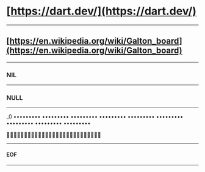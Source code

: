 # [https://dart.dev/](https://dart.dev/)

---------------------------------------------------------------------

## [https://en.wikipedia.org/wiki/Galton_board](https://en.wikipedia.org/wiki/Galton_board)

---------------------------------------------------------------------

### NIL

---------------------------------------------------------------------

### NULL

---------------------------------------------------------------------

_0 ••••••••• ••••••••• ••••••••• ••••••••• ••••••••• ••••••••• ••••••••• ••••••••• •••••••••

🍎🍎🍎🥝🥝🥝💙💙💙🍎🍎🍎🥝🥝🥝💙💙💙🍎🍎🍎🥝🥝🥝💙💙💙

---------------------------------------------------------------------

#### EOF

---------------------------------------------------------------------
